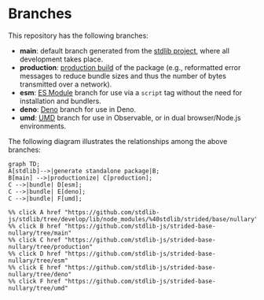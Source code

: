 <!--

@license Apache-2.0

Copyright (c) 2022 The Stdlib Authors.

Licensed under the Apache License, Version 2.0 (the "License");
you may not use this file except in compliance with the License.
You may obtain a copy of the License at

    http://www.apache.org/licenses/LICENSE-2.0

Unless required by applicable law or agreed to in writing, software
distributed under the License is distributed on an "AS IS" BASIS,
WITHOUT WARRANTIES OR CONDITIONS OF ANY KIND, either express or implied.
See the License for the specific language governing permissions and
limitations under the License.

-->

# Branches

This repository has the following branches:

-   **main**: default branch generated from the [stdlib project][stdlib-url], where all development takes place.
-   **production**: [production build][production-url] of the package (e.g., reformatted error messages to reduce bundle sizes and thus the number of bytes transmitted over a network).
-   **esm**: [ES Module][esm-url] branch for use via a `script` tag without the need for installation and bundlers.
-   **deno**: [Deno][deno-url] branch for use in Deno.
-   **umd**: [UMD][umd-url] branch for use in Observable, or in dual browser/Node.js environments.

The following diagram illustrates the relationships among the above branches:

```mermaid
graph TD;
A[stdlib]-->|generate standalone package|B;
B[main] -->|productionize| C[production];
C -->|bundle| D[esm];
C -->|bundle| E[deno];
C -->|bundle| F[umd];

%% click A href "https://github.com/stdlib-js/stdlib/tree/develop/lib/node_modules/%40stdlib/strided/base/nullary"
%% click B href "https://github.com/stdlib-js/strided-base-nullary/tree/main"
%% click C href "https://github.com/stdlib-js/strided-base-nullary/tree/production"
%% click D href "https://github.com/stdlib-js/strided-base-nullary/tree/esm"
%% click E href "https://github.com/stdlib-js/strided-base-nullary/tree/deno"
%% click F href "https://github.com/stdlib-js/strided-base-nullary/tree/umd"
```

[stdlib-url]: https://github.com/stdlib-js/stdlib/tree/develop/lib/node_modules/%40stdlib/strided/base/nullary
[production-url]: https://github.com/stdlib-js/strided-base-nullary/tree/production
[deno-url]: https://github.com/stdlib-js/strided-base-nullary/tree/deno
[umd-url]: https://github.com/stdlib-js/strided-base-nullary/tree/umd
[esm-url]: https://github.com/stdlib-js/strided-base-nullary/tree/esm